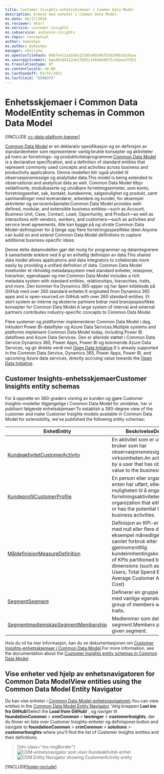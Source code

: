```yaml
---
title: Customer Insights-enhetsskjemaer i Common Data Model
description: Arbeid med enheter i Common Data Model.
ms.date: 04/17/2020
ms.reviewer: mhart
ms.service: customer-insights
ms.subservice: audience-insights
ms.topic: conceptual
author: mukeshpo
ms.author: mukeshpo
manager: shellyha
ms.openlocfilehash: 6667e411a1b56e13105a6b59b7b5d249bc8141ea
ms.sourcegitcommit: bae40184312ab27b95c140a044875c2daea37951
ms.translationtype: HT
ms.contentlocale: nb-NO
ms.lasthandoff: 03/15/2021
ms.locfileid: "5596373"
---
```

# <a name="entity-schemas-in-common-data-model"></a><span data-ttu-id="4ccaf-103">Enhetsskjemaer i Common Data Model</span><span class="sxs-lookup"><span data-stu-id="4ccaf-103">Entity schemas in Common Data Model</span></span>

[!INCLUDE [cc-data-platform-banner](../includes/cc-data-platform-banner.md)]

<span data-ttu-id="4ccaf-104">[Common Data Model](/common-data-model/) er en deklarativ spesifikasjon og en definisjon av standardenheter som representerer vanlig brukte konsepter og aktiviteter på tvers av forretnings- og produktivitetsprogrammer.</span><span class="sxs-lookup"><span data-stu-id="4ccaf-104">[Common Data Model](/common-data-model/) is a declarative specification, and a definition of standard entities that represent commonly used concepts and activities across business and productivity applications.</span></span> <span data-ttu-id="4ccaf-105">Denne modellen blir også utvidet til observasjonsmessige og analytiske data.</span><span class="sxs-lookup"><span data-stu-id="4ccaf-105">This model is being extended to observational and analytical data as well.</span></span> <span data-ttu-id="4ccaf-106">Common Data Model tilbyr veldefinerte, modulbaserte og utvidbare forretningsenheter, som konto, forretningsenhet, sak, kontakt, kundeemne, salgsmulighet og produkt, samt samhandlinger med leverandører, arbeidere og kunder, for eksempel aktiviteter og servicenivåavtaler.</span><span class="sxs-lookup"><span data-stu-id="4ccaf-106">Common Data Model provides well-defined, modular, and extensible business entities—such as Account, Business Unit, Case, Contact, Lead, Opportunity, and Product—as well as interactions with vendors, workers, and customers—such as activities and service level agreements.</span></span> <span data-ttu-id="4ccaf-107">Alle kan bygge på og utvide Common Data Model-definisjoner for å fange opp flere forretningsspesifikke ideer.</span><span class="sxs-lookup"><span data-stu-id="4ccaf-107">Anyone can build on and extend Common Data Model definitions to capture additional business-specific ideas.</span></span>

<span data-ttu-id="4ccaf-108">Denne delte datamodellen gjør det mulig for programmer og dataintegrerere å samarbeide enklere ved å gi en enhetlig definisjon av data.</span><span class="sxs-lookup"><span data-stu-id="4ccaf-108">This shared data model allows applications and data integrators to collaborate more easily by providing a unified definition of data.</span></span> <span data-ttu-id="4ccaf-109">Common Data Model inneholder et rikholdig metadatasystem med standard enheter, relasjoner, hierarkier, egenskaper og mer.</span><span class="sxs-lookup"><span data-stu-id="4ccaf-109">Common Data Model includes a rich metadata system with standard entities, relationships, hierarchies, traits, and more.</span></span> <span data-ttu-id="4ccaf-110">Den kommer fra Dynamics 365-apper og har åpen kildekode på GitHub med over 260 standard enheter.</span><span class="sxs-lookup"><span data-stu-id="4ccaf-110">It originated from Dynamics 365 apps and is open-sourced on GitHub with over 260 standard entities.</span></span> <span data-ttu-id="4ccaf-111">Et stort system av interne og eksterne partnere bidrar med bransjespesifikke konsepter for Common Data Model.</span><span class="sxs-lookup"><span data-stu-id="4ccaf-111">A large system of internal and external partners contributes industry-specific concepts to Common Data Model.</span></span>

<span data-ttu-id="4ccaf-112">Flere systemer og plattformer implementerer Common Data Model i dag, inkludert Power BI-dataflyter og Azure Data Services.</span><span class="sxs-lookup"><span data-stu-id="4ccaf-112">Multiple systems and platforms implement Common Data Model today, including Power BI dataflows and Azure Data Services.</span></span> <span data-ttu-id="4ccaf-113">Den er allerede støttet i Common Data Service Dynamics 365, Power Apps, Power BI og kommende Azure Data Services, og gir direkte verdi mot [Open Data Initiative](https://www.microsoft.com/open-data-initiative).</span><span class="sxs-lookup"><span data-stu-id="4ccaf-113">It's already supported in the Common Data Service, Dynamics 365, Power Apps, Power BI, and upcoming Azure data services, directly accruing value towards the [Open Data Initiative](https://www.microsoft.com/open-data-initiative).</span></span>

## <a name="customer-insights-entity-schemas"></a><span data-ttu-id="4ccaf-114">Customer Insights-enhetsskjemaer</span><span class="sxs-lookup"><span data-stu-id="4ccaf-114">Customer Insights entity schemas</span></span>

<span data-ttu-id="4ccaf-115">For å opprette en 360-graders visning av kunden og gjøre Customer Insights-modeller tilgjengelige i Common Data Model for utvidelse, har vi publisert følgende enhetsskjemaer:</span><span class="sxs-lookup"><span data-stu-id="4ccaf-115">To establish a 360-degree view of the customer and make Customer Insights models available in Common Data Model for extensibility, we've published the following entity schemas:</span></span>

| <span data-ttu-id="4ccaf-116">Enhet</span><span class="sxs-lookup"><span data-stu-id="4ccaf-116">Entity</span></span> | <span data-ttu-id="4ccaf-117">Beskrivelse</span><span class="sxs-lookup"><span data-stu-id="4ccaf-117">Description</span></span> |
|---------|---------|
|[<span data-ttu-id="4ccaf-118">Kundeaktivitet</span><span class="sxs-lookup"><span data-stu-id="4ccaf-118">CustomerActivity</span></span>](/common-data-model/schema/core/applicationcommon/foundationcommon/crmcommon/solutions/customerinsights/customeractivity) | <span data-ttu-id="4ccaf-119">En aktivitet som er utført av en bruker som har observasjonsmessig verdi for virksomheten.</span><span class="sxs-lookup"><span data-stu-id="4ccaf-119">An activity performed by a user that has observational value to the business.</span></span> |
|[<span data-ttu-id="4ccaf-120">Kundeprofil</span><span class="sxs-lookup"><span data-stu-id="4ccaf-120">CustomerProfile</span></span>](/common-data-model/schema/core/applicationcommon/foundationcommon/crmcommon/solutions/customerinsights/customerprofile) | <span data-ttu-id="4ccaf-121">En person eller organisasjon som enten har utført, eller som har muligheten til å engasjere seg i, forretningsaktiviteter.</span><span class="sxs-lookup"><span data-stu-id="4ccaf-121">A person or organization that either performed, or has the potential to engage in, business activities.</span></span> |
|[<span data-ttu-id="4ccaf-122">Måldefinisjon</span><span class="sxs-lookup"><span data-stu-id="4ccaf-122">MeasureDefinition</span></span>](/common-data-model/schema/core/applicationcommon/foundationcommon/crmcommon/solutions/customerinsights/measuredefinition) | <span data-ttu-id="4ccaf-123">Definisjon av KPI-er partisjonert med null eller flere dimensjoner (for eksempel månedlige aktive brukere, samlet forbruk etter kunde, gjennomsnittlig kundeinnhentingskostnad)</span><span class="sxs-lookup"><span data-stu-id="4ccaf-123">Definition of KPIs partitioned by zero or more dimensions (such as Monthly Active Users, Total Spend By Customer, Average Customer Acquisition Cost)</span></span> |
|[<span data-ttu-id="4ccaf-124">Segment</span><span class="sxs-lookup"><span data-stu-id="4ccaf-124">Segment</span></span>](/common-data-model/schema/core/applicationcommon/foundationcommon/crmcommon/solutions/customerinsights/segment) | <span data-ttu-id="4ccaf-125">Definerer en gruppe medlemmer med vanlige egenskaper.</span><span class="sxs-lookup"><span data-stu-id="4ccaf-125">Defines a group of members with common traits.</span></span> |
|[<span data-ttu-id="4ccaf-126">Segmentmedlemskap</span><span class="sxs-lookup"><span data-stu-id="4ccaf-126">SegmentMembership</span></span>](/common-data-model/schema/core/applicationcommon/foundationcommon/crmcommon/solutions/customerinsights/segmentmembership) | <span data-ttu-id="4ccaf-127">Medlemmer som deltar i et gitt segment.</span><span class="sxs-lookup"><span data-stu-id="4ccaf-127">Members participating in a given segment.</span></span> |

<span data-ttu-id="4ccaf-128">Hvis du vil ha mer informasjon, kan du se dokumentasjonen om [Customer Insights-enhetsskjemaer i Common Data Model](/common-data-model/schema/core/applicationcommon/foundationcommon/crmcommon/solutions/customerinsights/overview).</span><span class="sxs-lookup"><span data-stu-id="4ccaf-128">For more information, see the documentation about the [Customer Insights entity schemas in Common Data Model](/common-data-model/schema/core/applicationcommon/foundationcommon/crmcommon/solutions/customerinsights/overview).</span></span>

## <a name="view-entities-using-the-common-data-model-entity-navigator"></a><span data-ttu-id="4ccaf-129">Vise enheter ved hjelp av enhetsnavigatoren for Common Data Model</span><span class="sxs-lookup"><span data-stu-id="4ccaf-129">View entities using the Common Data Model Entity Navigator</span></span>

<span data-ttu-id="4ccaf-130">Du kan vise enheter i [Common Data Model-enhetsnavigatoren](https://microsoft.github.io/CDM/).</span><span class="sxs-lookup"><span data-stu-id="4ccaf-130">You can view entities in the [Common Data Model Entity Navigator](https://microsoft.github.io/CDM/).</span></span> <span data-ttu-id="4ccaf-131">Velg knappen **Last inn fra GitHub!**</span><span class="sxs-lookup"><span data-stu-id="4ccaf-131">Select the **Load from GitHub!**</span></span> <span data-ttu-id="4ccaf-132">, og naviger til **foundationCommon** > **crmCommon** > **løsninger** > **customerInsights**, der du finner en liste over Customer Insights-enheter og definisjoner.</span><span class="sxs-lookup"><span data-stu-id="4ccaf-132">button and navigate to **foundationCommon** > **crmCommon** > **solutions** > **customerInsights** where you'll find the list of Customer Insights entities and their definitions.</span></span>
> [!div class="mx-imgBorder"]
> <span data-ttu-id="4ccaf-133">![CDM-enhetsnavigator som viser Kundeaktivitet-enhet](media/CDM-entity-navigator.png "CDM-enhetsnavigator som viser Kundeaktivitet-enhet")</span><span class="sxs-lookup"><span data-stu-id="4ccaf-133">![CDM Entity Navigator showing CustomerActivity entity](media/CDM-entity-navigator.png "CDM Entity Navigator showing CustomerActivity entity")</span></span>


[!INCLUDE[footer-include](../includes/footer-banner.md)]